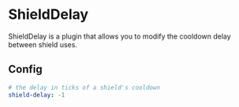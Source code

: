 # ShieldDelay

ShieldDelay is a plugin that allows you to modify the cooldown delay between shield uses.

## Config
```yml
# the delay in ticks of a shield's cooldown
shield-delay: -1
```